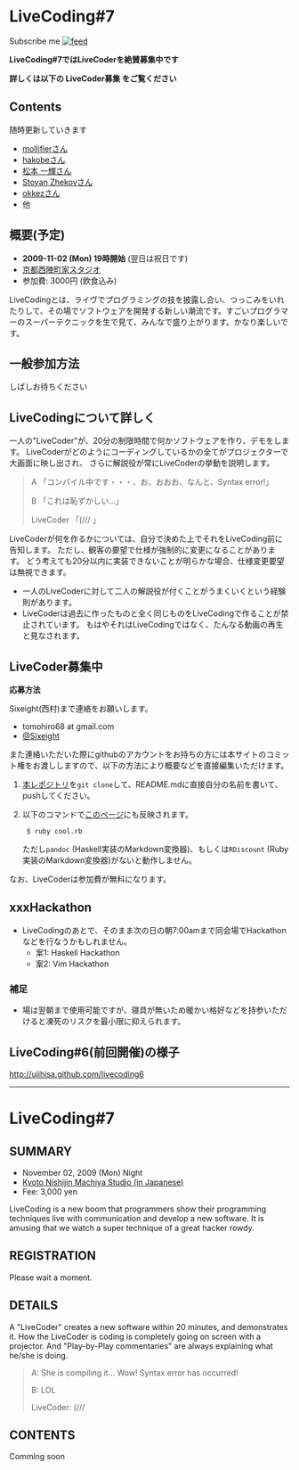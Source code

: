 # LiveCoding#7

<div id="path">
Subscribe me <a href="feed.rss"><img alt="feed" src="http://assets1.github.com/images/icons/feed.png?e06bdeb610e33dc41002eaa80ce09d26ae153090" title="Subscribe to the commits for Sixeight/livecoding7 at master" /></a>
</div>

**LiveCoding#7ではLiveCoderを絶賛募集中です**

**詳しくは以下の LiveCoder募集 をご覧ください**

## Contents

随時更新していきます

* [mollifierさん](http://d.hatena.ne.jp/mollifier/)
* [hakobeさん](http://d.hatena.ne.jp/hakobe932/)
* [松本 一輝さん](http://lang-8.jp)
* [Stoyan Zhekovさん](http://bloggitation.appspot.com/)
* [okkezさん](http://typo.okkez.net/)
* 他

## 概要(予定)
* **2009-11-02 (Mon) 19時開始** (翌日は祝日です)
* [京都西陣町家スタジオ](http://nishi-jin.net/)
* 参加費: 3000円 (飲食込み)

LiveCodingとは、ライヴでプログラミングの技を披露し合い、つっこみをいれたりして、その場でソフトウェアを開発する新しい潮流です。すごいプログラマーのスーパーテクニックを生で見て、みんなで盛り上がります。かなり楽しいです。

## 一般参加方法

しばしお待ちください

## LiveCodingについて詳しく
一人の"LiveCoder"が、20分の制限時間で何かソフトウェアを作り、デモをします。
LiveCoderがどのようにコーディングしているかの全てがプロジェクターで大画面に映し出され、
さらに解説役が常にLiveCoderの挙動を説明します。

> A 「コンパイル中です・・・、お、おおお、なんと、Syntax error!」
>
> B 「これは恥ずかしい…」
>
> LiveCoder 「(/// 」

LiveCoderが何を作るかについては、自分で決めた上でそれをLiveCoding前に告知します。
ただし、観客の要望で仕様が強制的に変更になることがあります。
どう考えても20分以内に実装できないことが明らかな場合、仕様変更要望は無視できます。

* 一人のLiveCoderに対して二人の解説役が付くことがうまくいくという経験則があります。
* LiveCoderは過去に作ったものと全く同じものをLiveCodingで作ることが禁止されています。
  もはやそれはLiveCodingではなく、たんなる動画の再生と見なされます。

## LiveCoder募集中
**応募方法**

Sixeight(西村)まで連絡をお願いします。

* tomohiro68 at gmail.com
* [@Sixeight](http://twitter.com/Sixeight)


また連絡いただいた際にgithubのアカウントをお持ちの方には本サイトのコミット権をお渡ししますので、以下の方法により概要などを直接編集いただけます。

1. [本レポジトリ](http://github.com/Sixeight/livecoding7)を`git clone`して、README.mdに直接自分の名前を書いて、
   pushしてください。
2. 以下のコマンドで[このページ](http://sixeight.github.com/livecoding7/)にも反映されます。

        $ ruby cool.rb

   ただし`pandoc` (Haskell実装のMarkdown変換器)、もしくは`RDiscount` (Ruby実装のMarkdown変換器)がないと動作しません。

なお、LiveCoderは参加費が無料になります。


## xxxHackathon
* LiveCodingのあとで、そのまま次の日の朝7:00amまで同会場でHackathonなどを行なうかもしれません。
    * 案1: Haskell Hackathon
    * 案2: Vim Hackathon

### 補足
* 場は翌朝まで使用可能ですが、寝具が無いため暖かい格好などを持参いただけると凍死のリスクを最小限に抑えられます。

## LiveCoding#6(前回開催)の様子

<http://ujihisa.github.com/livecoding6>

----

# LiveCoding#7

## SUMMARY
* November 02, 2009 (Mon) Night
* [Kyoto Nishijin Machiya Studio (in Japanese)](http://nishi-jin.net/)
* Fee: 3,000 yen

LiveCoding is a new boom that programmers show their programming techniques live with communication and develop a new software.
It is amusing that we watch a super technique of a great hacker rowdy.

## REGISTRATION

Please wait a moment.

## DETAILS
A "LiveCoder" creates a new software within 20 minutes, and demonstrates it.
How the LiveCoder is coding is completely going on screen with a projector.
And "Play-by-Play commentaries" are always explaining what he/she is doing.

> A: She is compiling it... Wow! Syntax error has occurred!
>
> B: LOL
>
> LiveCoder: (///

## CONTENTS

Comming soon
